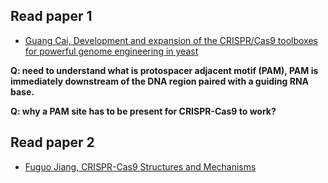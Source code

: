 ## Read paper 1

* [Guang Cai, Development and expansion of the CRISPR/Cas9 toolboxes for powerful genome engineering in yeast](https://www.sciencedirect.com/science/article/pii/S0141022922000758)

__Q: need to understand what is protospacer adjacent motif (PAM), PAM is immediately downstream of the DNA region paired with a guiding RNA base.__

__Q: why a PAM site has to be present for CRISPR-Cas9 to work?__ 

## Read paper 2

* [Fuguo Jiang, CRISPR-Cas9 Structures and Mechanisms](https://www.annualreviews.org/doi/full/10.1146/annurev-biophys-062215-010822)



